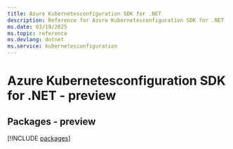 ```yaml
---
title: Azure Kubernetesconfiguration SDK for .NET
description: Reference for Azure Kubernetesconfiguration SDK for .NET
ms.date: 03/19/2025
ms.topic: reference
ms.devlang: dotnet
ms.service: kubernetesconfiguration
---
```

# Azure Kubernetesconfiguration SDK for .NET - preview
## Packages - preview
[!INCLUDE [packages](kubernetesconfiguration-index.md)]